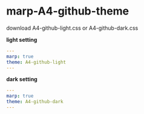 # marp-A4-github-theme

download A4-github-light.css or A4-github-dark.css

**light setting**
```yml
---
marp: true
theme: A4-github-light
---
```

**dark setting**
```yml
---
marp: true
theme: A4-github-dark
---
```
